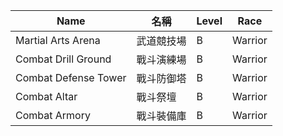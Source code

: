 | Name                  | 名稱         | Level | Race    |
|-----------------------|--------------|-------|---------|
| Martial Arts Arena    | 武道競技場   | B     | Warrior |
| Combat Drill Ground   | 戰斗演練場   | B     | Warrior |
| Combat Defense Tower  | 戰斗防御塔   | B     | Warrior |
| Combat Altar          | 戰斗祭壇     | B     | Warrior |
| Combat Armory         | 戰斗裝備庫   | B     | Warrior |
